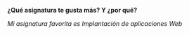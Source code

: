 **¿Qué asignatura te gusta más? Y ¿por qué?**

*Mi asignatura favorita es Implantación de aplicaciones Web*

